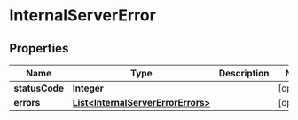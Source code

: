 

# InternalServerError

## Properties

Name | Type | Description | Notes
------------ | ------------- | ------------- | -------------
**statusCode** | **Integer** |  |  [optional]
**errors** | [**List&lt;InternalServerErrorErrors&gt;**](InternalServerErrorErrors.md) |  |  [optional]



